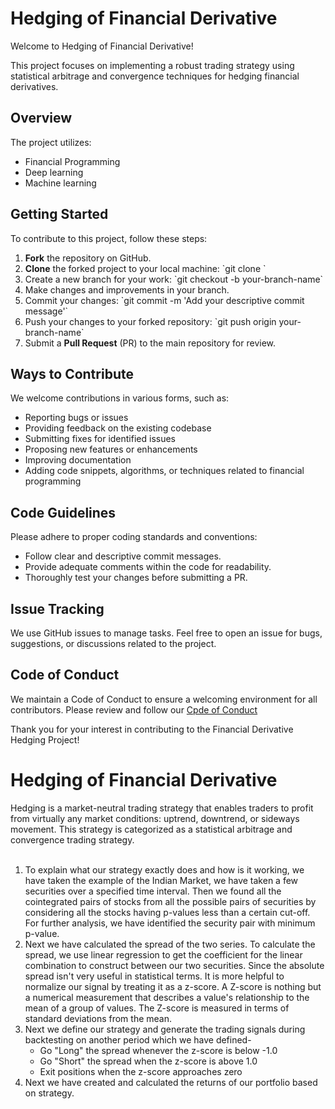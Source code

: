 # Hedging of Financial Derivative

Welcome to Hedging of Financial Derivative!

This project focuses on implementing a robust trading strategy using statistical arbitrage and convergence techniques for hedging financial derivatives.

## Overview

The project utilizes:
- Financial Programming
- Deep learning
- Machine learning

## Getting Started

To contribute to this project, follow these steps:

1. **Fork** the repository on GitHub.
2. **Clone** the forked project to your local machine: \`git clone <repository-URL>\`
3. Create a new branch for your work: \`git checkout -b your-branch-name\`
4. Make changes and improvements in your branch.
5. Commit your changes: \`git commit -m 'Add your descriptive commit message'\`
6. Push your changes to your forked repository: \`git push origin your-branch-name\`
7. Submit a **Pull Request** (PR) to the main repository for review.

## Ways to Contribute

We welcome contributions in various forms, such as:

- Reporting bugs or issues
- Providing feedback on the existing codebase
- Submitting fixes for identified issues
- Proposing new features or enhancements
- Improving documentation
- Adding code snippets, algorithms, or techniques related to financial programming

## Code Guidelines

Please adhere to proper coding standards and conventions:
- Follow clear and descriptive commit messages.
- Provide adequate comments within the code for readability.
- Thoroughly test your changes before submitting a PR.

## Issue Tracking

We use GitHub issues to manage tasks. Feel free to open an issue for bugs, suggestions, or discussions related to the project.

## Code of Conduct

We maintain a Code of Conduct to ensure a welcoming environment for all contributors. Please review and follow our [Cpde of Conduct](Code-of-conduct.md)

Thank you for your interest in contributing to the Financial Derivative Hedging Project!


# Hedging of Financial Derivative

Hedging is a market-neutral trading strategy that enables traders to profit from virtually any market conditions: uptrend, downtrend, or sideways movement. This strategy is categorized as a statistical arbitrage and convergence trading strategy.<br>
<br>
<ol>
  <li> To explain what our strategy exactly does and how is it working, we have taken the example of the Indian Market, we have taken a few securities over a specified time interval. Then we found all the cointegrated pairs of stocks from all the possible pairs of securities by considering all the stocks having p-values less than a certain cut-off. For further analysis, we have identified the security pair with minimum p-value.</li>
  <li> Next we have calculated the spread of the two series. To calculate the spread, we use linear regression to get the coefficient for the linear combination to construct between our two securities. Since the absolute spread isn't very useful in statistical terms. It is more helpful to normalize our signal by treating it as a z-score. A Z-score is nothing but a numerical measurement that describes a value's relationship to the mean of a group of values. The Z-score is measured in terms of standard deviations from the mean.</li>
  <li>Next we define our strategy and generate the trading signals during backtesting on another period which we have defined-
   <ul>
    <li>Go "Long" the spread whenever the z-score is below -1.0</li>
    <li>Go "Short" the spread when the z-score is above 1.0</li>
    <li>Exit positions when the z-score approaches zero</li>
   </ul>
   <li>Next we have created and calculated the returns of our portfolio based on strategy.</li>
</ol>
